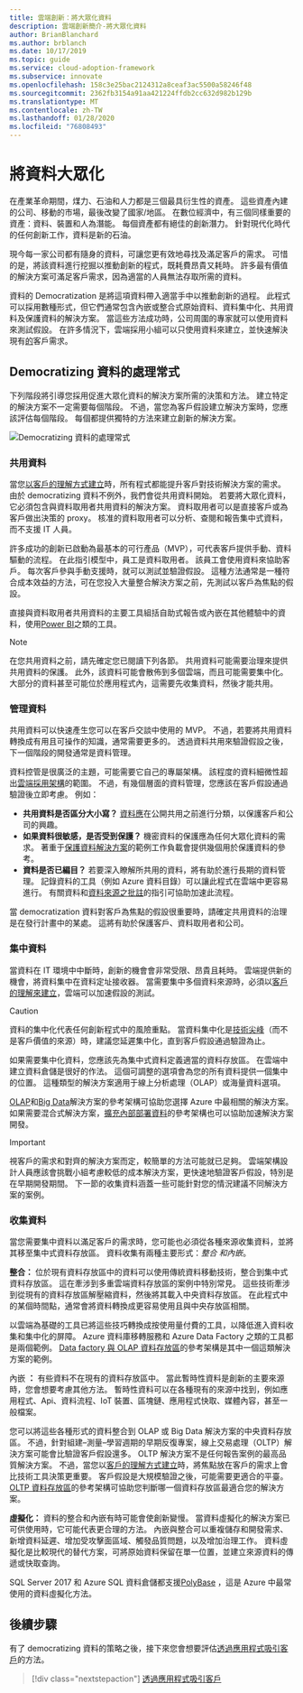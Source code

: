 ```yaml
---
title: 雲端創新：將大眾化資料
description: 雲端創新簡介-將大眾化資料
author: BrianBlanchard
ms.author: brblanch
ms.date: 10/17/2019
ms.topic: guide
ms.service: cloud-adoption-framework
ms.subservice: innovate
ms.openlocfilehash: 158c3e25bac2124312a8ceaf3ac5500a58246f48
ms.sourcegitcommit: 2362fb3154a91aa421224ffdb2cc632d982b129b
ms.translationtype: MT
ms.contentlocale: zh-TW
ms.lasthandoff: 01/28/2020
ms.locfileid: "76808493"
---
```

# <a name="democratize-data"></a>將資料大眾化

在產業革命期間，煤力、石油和人力都是三個最具衍生性的資產。 這些資產內建的公司、移動的市場，最後改變了國家/地區。 在數位經濟中，有三個同樣重要的資產：資料、裝置和人為潛能。 每個資產都有絕佳的創新潛力。 針對現代化時代的任何創新工作，資料是新的石油。

現今每一家公司都有隨身的資料，可讓您更有效地尋找及滿足客戶的需求。 可惜的是，將該資料進行挖掘以推動創新的程式，既耗費昂貴又耗時。 許多最有價值的解決方案可滿足客戶需求，因為適當的人員無法存取所需的資料。

資料的 Democratization 是將這項資料帶入適當手中以推動創新的過程。 此程式可以採用數種形式，但它們通常包含內嵌或整合式原始資料、資料集中化、共用資料及保護資料的解決方案。 當這些方法成功時，公司周圍的專家就可以使用資料來測試假設。 在許多情況下，雲端採用小組可以只使用資料來建立，並快速解決現有[的](./build.md)客戶需求。

## <a name="process-of-democratizing-data"></a>Democratizing 資料的處理常式

下列階段將引導您採用促進大眾化資料的解決方案所需的決策和方法。 建立特定的解決方案不一定需要每個階段。 不過，當您為客戶假設建立解決方案時，您應該評估每個階段。 每個都提供獨特的方法來建立創新的解決方案。

![Democratizing 資料的處理常式](../../_images/innovate/democratize-data.png)

### <a name="share-data"></a>共用資料

當您[以客戶的理解方式建立](./build.md)時，所有程式都能提升客戶對技術解決方案的需求。 由於 democratizing 資料不例外，我們會從共用資料開始。 若要將大眾化資料，它必須包含與資料取用者共用資料的解決方案。 資料取用者可以是直接客戶或為客戶做出決策的 proxy。 核准的資料取用者可以分析、查閱和報告集中式資料，而不支援 IT 人員。

許多成功的創新已啟動為最基本的可行產品（MVP），可代表客戶提供手動、資料驅動的流程。 在此指引模型中，員工是資料取用者。 該員工會使用資料來協助客戶。 每次客戶參與手動支援時，就可以測試並驗證假設。 這種方法通常是一種符合成本效益的方法，可在您投入大量整合解決方案之前，先測試以客戶為焦點的假設。

直接與資料取用者共用資料的主要工具組括自助式報告或內嵌在其他體驗中的資料，使用[Power BI](https://docs.microsoft.com/power-bi)之類的工具。

> [!NOTE]
> 在您共用資料之前，請先確定您已閱讀下列各節。 共用資料可能需要治理來提供共用資料的保護。 此外，該資料可能會散佈到多個雲端，而且可能需要集中化。 大部分的資料甚至可能位於應用程式內，這需要先收集資料，然後才能共用。

### <a name="govern-data"></a>管理資料

共用資料可以快速產生您可以在客戶交談中使用的 MVP。 不過，若要將共用資料轉換成有用且可操作的知識，通常需要更多的。 透過資料共用來驗證假設之後，下一個階段的開發通常是資料管理。

資料控管是很廣泛的主題，可能需要它自己的專屬架構。 該程度的資料細微性超出[雲端採用架構](../../index.md)的範圍。 不過，有幾個層面的資料管理，您應該在客戶假設通過驗證後立即考慮。 例如：

- **共用資料是否區分大小寫？** [資料應](../../govern/policy-compliance/data-classification.md)在公開共用之前進行分類，以保護客戶和公司的興趣。
- **如果資料很敏感，是否受到保護？** 機密資料的保護應為任何大眾化資料的需求。 著重于[保護資料解決方案](https://docs.microsoft.com/azure/architecture/data-guide/scenarios/securing-data-solutions)的範例工作負載會提供幾個用於保護資料的參考。
- **資料是否已編目？** 若要深入瞭解所共用的資料，將有助於進行長期的資料管理。 記錄資料的工具（例如 Azure 資料目錄）可以讓此程式在雲端中更容易進行。 有關資料和[資料來源之](https://docs.microsoft.com/azure/data-catalog/data-catalog-how-to-documentation)[批註](https://docs.microsoft.com/azure/data-catalog/data-catalog-how-to-annotate)的指引可協助加速此流程。

當 democratization 資料對客戶為焦點的假設很重要時，請確定共用資料的治理是在發行計畫中的某處。 這將有助於保護客戶、資料取用者和公司。

### <a name="centralize-data"></a>集中資料

當資料在 IT 環境中中斷時，創新的機會會非常受限、昂貴且耗時。 雲端提供新的機會，將資料集中在資料定址接收器。 當需要集中多個資料來源時，必須以[客戶的理解來建立](./build.md)，雲端可以加速假設的測試。

> [!CAUTION]
> 資料的集中化代表任何創新程式中的風險重點。 當資料集中化是[技術尖峰](./build.md#reduce-complexity-and-delay-technical-spikes)（而不是客戶價值的來源）時，建議您延遲集中化，直到客戶假設通過驗證為止。

如果需要集中化資料，您應該先為集中式資料定義適當的資料存放區。 在雲端中建立資料倉儲是很好的作法。 這個可調整的選項會為您的所有資料提供一個集中的位置。 這種類型的解決方案適用于線上分析處理（OLAP）或海量資料選項。

[OLAP](https://docs.microsoft.com/azure/architecture/data-guide/relational-data/online-analytical-processing)和[Big Data](https://docs.microsoft.com/azure/architecture/data-guide/big-data)解決方案的參考架構可協助您選擇 Azure 中最相關的解決方案。 如果需要混合式解決方案，[擴充內部部署資料](https://docs.microsoft.com/azure/architecture/data-guide/scenarios/hybrid-on-premises-and-cloud)的參考架構也可以協助加速解決方案開發。

> [!IMPORTANT]
> 視客戶的需求和對齊的解決方案而定，較簡單的方法可能就已足夠。 雲端架構設計人員應該會挑戰小組考慮較低的成本解決方案，更快速地驗證客戶假設，特別是在早期開發期間。 下一節的收集資料涵蓋一些可能針對您的情況建議不同解決方案的案例。

### <a name="collect-data"></a>收集資料

當您需要集中資料以滿足客戶的需求時，您可能也必須從各種來源收集資料，並將其移至集中式資料存放區。 資料收集有兩種主要形式：*整合* *和內嵌*。

**整合：** 位於現有資料存放區中的資料可以使用傳統資料移動技術，整合到集中式資料存放區。 這在牽涉到多重雲端資料存放區的案例中特別常見。 這些技術牽涉到從現有的資料存放區解壓縮資料，然後將其載入中央資料存放區。 在此程式中的某個時間點，通常會將資料轉換成更容易使用且與中央存放區相關。

以雲端為基礎的工具已將這些技巧轉換成按使用量付費的工具，以降低進入資料收集和集中化的屏障。 Azure 資料庫移轉服務和 Azure Data Factory 之類的工具都是兩個範例。 [Data factory 與 OLAP 資料存放區](https://docs.microsoft.com/azure/architecture/data-guide/relational-data/etl)的參考架構是其中一個這類解決方案的範例。

內嵌 **：** 有些資料不在現有的資料存放區中。 當此暫時性資料是創新的主要來源時，您會想要考慮其他方法。 暫時性資料可以在各種現有的來源中找到，例如應用程式、Api、資料流程、IoT 裝置、區塊鏈、應用程式快取、媒體內容，甚至一般檔案。

您可以將這些各種形式的資料整合到 OLAP 或 Big Data 解決方案的中央資料存放區。 不過，針對組建–測量–學習週期的早期反復專案，線上交易處理（OLTP）解決方案可能會比驗證客戶假設還多。 OLTP 解決方案不是任何報告案例的最高品質解決方案。 不過，當您以[客戶的理解方式建立](./build.md)時，將焦點放在客戶的需求上會比技術工具決策更重要。 客戶假設是大規模驗證之後，可能需要更適合的平臺。 [OLTP 資料存放區](https://docs.microsoft.com/azure/architecture/data-guide/relational-data/online-transaction-processing)的參考架構可協助您判斷哪一個資料存放區最適合您的解決方案。

**虛擬化：** 資料的整合和內嵌有時可能會使創新變慢。 當資料虛擬化的解決方案已可供使用時，它可能代表更合理的方法。 內嵌與整合可以重複儲存和開發需求、新增資料延遲、增加受攻擊面區域、觸發品質問題，以及增加治理工作。 資料虛擬化是比較現代的替代方案，可將原始資料保留在單一位置，並建立來源資料的傳遞或快取查詢。

SQL Server 2017 和 Azure SQL 資料倉儲都支援[PolyBase](https://docs.microsoft.com/sql/relational-databases/polybase/polybase-guide) ，這是 Azure 中最常使用的資料虛擬化方法。

## <a name="next-steps"></a>後續步驟

有了 democratizing 資料的策略之後，接下來您會想要評估[透過應用程式吸引客戶](./apps.md)的方法。

> [!div class="nextstepaction"]
> [透過應用程式吸引客戶](./apps.md)
